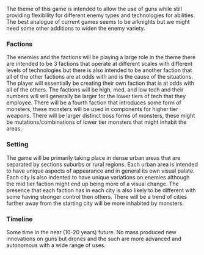 The theme of this game is intended to allow the use of guns while still providing flexibility for different enemy types and technologies for abilities. The best analogue of current games seems to be arknights but we might need some other additions to widen the enemy variety.

### Factions
The enemies and the factions will be playing a large role in the theme there are intended to be 3 factions that operate at different scales with different levels of technologies but there is also intended to be another faction that all of the other factions are at odds with and is the cause of the situations. The player will essentially be creating their own faction that is at odds with all of the others. The factions will be high, med, and low tech and their numbers will will generally be larger for the lower tiers of tech that they employee. There will be a fourth faction that introduces some form of monsters, these monsters will be used in components for higher tier weapons. There will be larger distinct boss forms of monsters, these might be mutations/combinations of lower tier monsters that might inhabit the areas.

### Setting
The game will be primarily taking place in dense urban areas that are separated by sections suburbs or rural regions. Each urban area is intended to have unique aspects of appearance and in general its own visual palate. Each city is also indented to have unique variations on enemies although the mid tier faction might end up being more of a visual change. The presence that each faction has in each city is also likely to be different with some having stronger control then others. There will be a trend of cities further away from the starting city will be more inhabited by monsters.

### Timeline
Some time in the near (10-20 years) future. No mass produced new innovations on guns but drones and the such are more advanced and autonomous with a wide range of uses. 
